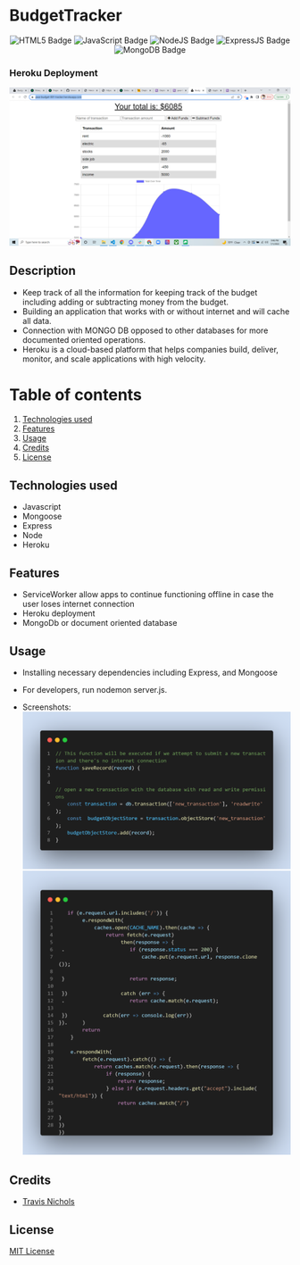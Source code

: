 # BudgetTracker


<div align="center">
  <img src="https://img.shields.io/badge/HTML5-E34F26?style=flat&logo=html5&logoColor=white" alt="HTML5 Badge"/>
 <img src="https://img.shields.io/badge/JavaScript-323330?style=flat&logo=javascript&logoColor=F7DF1E" alt="JavaScript Badge"/>
 <img src="https://img.shields.io/badge/Node.js-43853D?style=flat&logo=node.js&logoColor=white" alt="NodeJS Badge"/>
 <img src="https://img.shields.io/badge/Express.js-white?style=flat&logo=express&logoColor=black" alt="ExpressJS Badge"/>
 <img src="https://img.shields.io/badge/MongoDB-4EA94B?style=flat&logo=mongodb&logoColor=white" alt="MongoDB Badge"/>
</div>



### Heroku Deployment
![Heroku](./assets/Screenshot%20(30).png)



## Description

 * Keep track of all the information for keeping track of the budget including adding or subtracting money from the budget.
 * Building an application that works with or without internet and will cache all data.
 * Connection with MONGO DB opposed to other databases for more documented oriented operations.
 * Heroku is a cloud-based platform that helps companies build, deliver, monitor, and scale applications with high velocity.


# Table of contents
1. [Technologies used](#techologies-used)
2. [Features](#features)
3. [Usage](#usage)
4. [Credits](#credits)
5. [License](#license)

## Technologies used
* Javascript
* Mongoose
* Express
* Node
* Heroku


## Features
* ServiceWorker allow apps to continue functioning offline in case the user loses internet connection
* Heroku deployment 
* MongoDb or document oriented database




## Usage
* Installing necessary dependencies including Express, and Mongoose 
* For developers, run nodemon server.js.

* Screenshots:
![Update Routes](./assets/OpenTransaction.png)
![Belongs to Many-Index Models](./assets/SW.png)

## Credits


* [Travis Nichols](https://github.com/travnichols916/BudgetTracker)


## License
[MIT License](https://choosealicense.com/licenses/mit/)

